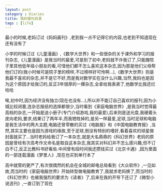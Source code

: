 ```yaml
---
layout: post
category : Diaries
title: 我的报刊目录
tags : [life]
---
```



最小的时候,老妈订过《妈妈画刊》,老到我一点不记得它的内容,也老到不知道现在还有没有了

小学的时候订过《儿童漫画》,《数学大世界》和一些很杂的关于课外和学习的报刊杂志,《儿童漫画》是我当时的最爱,可是到了初中,老妈就不许我订了,只能蹭院子里其他低年级小朋友的看,可惜他们都不怎么喜欢这本杂志,因为那是他们父母帮他们订的(我小时候可是院子里的榜样,不过榜样好可怜啊...),《数学大世界》则是我最不喜欢的杂志,并不是它不好,而是我对数学实在没什么兴趣,当然,我妈也是因为这个原因才给我订的,反正3年很厚的一摞杂志,全拿给我表弟了,他数学比我还烂哈哈

唉,初中时,因为经济没有独立(现在也没有...),所以并不能订自己喜欢的报刊,因为小城比较闭塞,连杂志报纸的选择都很少,当时看到《家庭电脑世界》,是我当时觉得最高档的杂志,一开始是送小册子(专门介绍游戏,我的最爱),后来则是送光盘,我硬着头皮向老妈,要求,结果订了两年半,而我牺牲掉的,是另一样最爱,足球,当时足球和电脑是我生活中的两大主题,电脑还曾零散的买过《电脑报》和《中国电脑教育报》,当然,其实主要也是因为游戏的缘故,至于足球,倒没有特别的嗜好,看着喜欢的球星做封面就买了...当时老妈给我订了一本杂志,就是大名鼎鼎的《科幻世界》老妈的原因是曾经有次高考作文命名是取自这本杂志,我其实对科幻并不怎么感兴趣,但不订白不订,反正比教科书好看些.中间曾有段时间我还攒钱买过《北京卡通》,因为里面的一部连载漫画《梦里人》,现在也买到单行本了

高中就管的更严了,有次很偶然的机会在全城的邮电总局看到《大众软件》,一见如故,而当时的《家庭电脑世界》开始转型做电脑教育了,我就求老妈换了,而当时的《科幻世界》也被我强烈的要求为《读者》了,后来在我的开导下还订了《微型小说选刊》,一直订到了现在